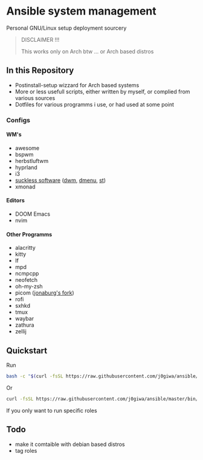# Ansible system management
Personal GNU/Linux setup deployment sourcery

> DISCLAIMER !!!
> 
> This works only on Arch btw ... or Arch based distros

## In this Repository
* Postinstall-setup wizzard for Arch based systems
* More or less usefull scripts, either written by myself, or complied from various sources
* Dotfiles for various programms i use, or had used at some point
 
### Configs
#### WM's
- awesome
- bspwm
- herbstluftwm
- hyprland
- i3
- [suckless software](https://github.com/j0giwa/suckless-desktop) ([dwm](https://github.com/j0giwa/dwm), [dmenu](https://github.com/j0giwa/dmenu), [st](https://github.com/j0giwa/st))
- xmonad

#### Editors
- DOOM Emacs
- nvim

#### Other Programms
- alacritty
- kitty
- lf
- mpd
- ncmpcpp
- neofetch
- oh-my-zsh
- picom ([jonaburg's fork](https://github.com/jonaburg/picom))
- rofi
- sxhkd
- tmux
- waybar
- zathura
- zellij

## Quickstart
Run
```bash
bash -c "$(curl -fsSL https://raw.githubusercontent.com/j0giwa/ansible/master/bin/dotfiles)"
```
Or 
```bash
curl -fsSL https://raw.githubusercontent.com/j0giwa/ansible/master/bin/dotfiles | bash -s -- --tags comma,seperated,tags
```
If you only want to run specific roles

 ## Todo
+ make it comtaible with debian based distros
+ tag roles
